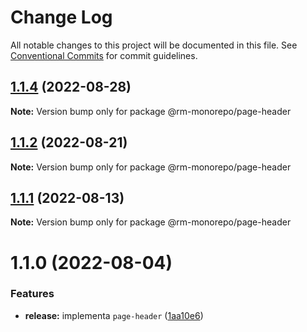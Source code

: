 # Change Log

All notable changes to this project will be documented in this file.
See [Conventional Commits](https://conventionalcommits.org) for commit guidelines.

## [1.1.4](https://github.com/RanielliMontagna/rm_monorepo/compare/@rm-monorepo/page-header@1.1.2...@rm-monorepo/page-header@1.1.4) (2022-08-28)

**Note:** Version bump only for package @rm-monorepo/page-header

## [1.1.2](https://github.com/RanielliMontagna/rm_monorepo/compare/@rm-monorepo/page-header@1.1.1...@rm-monorepo/page-header@1.1.2) (2022-08-21)

**Note:** Version bump only for package @rm-monorepo/page-header

## [1.1.1](https://github.com/RanielliMontagna/rm_monorepo/compare/@rm-monorepo/page-header@1.1.0...@rm-monorepo/page-header@1.1.1) (2022-08-13)

**Note:** Version bump only for package @rm-monorepo/page-header

# 1.1.0 (2022-08-04)

### Features

- **release:** implementa `page-header` ([1aa10e6](https://github.com/RanielliMontagna/rm_monorepo/commit/1aa10e6785cbbdd46d61968ec644633f1a739aab))
